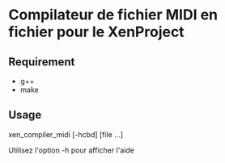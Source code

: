 # Compilateur de fichier MIDI en fichier pour le XenProject
## Requirement
* g++
* make
## Usage
xen_compiler_midi [-hcbd] [file ...]

Utilisez l'option -h pour afficher l'aide
